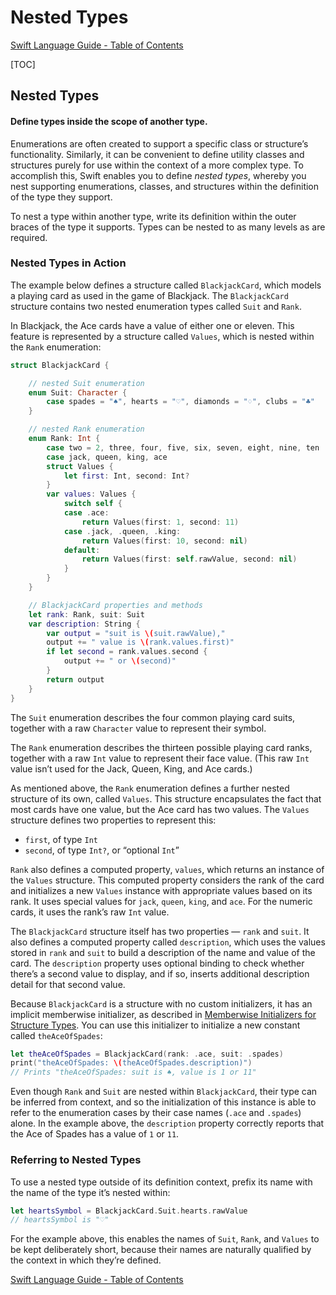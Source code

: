 # Nested Types

[Swift Language Guide - Table of Contents](./)

\[TOC]

## Nested Types

#### Define types inside the scope of another type.

Enumerations are often created to support a specific class or structure’s functionality. Similarly, it can be convenient to define utility classes and structures purely for use within the context of a more complex type. To accomplish this, Swift enables you to define _nested types_, whereby you nest supporting enumerations, classes, and structures within the definition of the type they support.

To nest a type within another type, write its definition within the outer braces of the type it supports. Types can be nested to as many levels as are required.

### Nested Types in Action

The example below defines a structure called `BlackjackCard`, which models a playing card as used in the game of Blackjack. The `BlackjackCard` structure contains two nested enumeration types called `Suit` and `Rank`.

In Blackjack, the Ace cards have a value of either one or eleven. This feature is represented by a structure called `Values`, which is nested within the `Rank` enumeration:

```Swift
struct BlackjackCard {

    // nested Suit enumeration
    enum Suit: Character {
        case spades = "♠", hearts = "♡", diamonds = "♢", clubs = "♣"
    }

    // nested Rank enumeration
    enum Rank: Int {
        case two = 2, three, four, five, six, seven, eight, nine, ten
        case jack, queen, king, ace
        struct Values {
            let first: Int, second: Int?
        }
        var values: Values {
            switch self {
            case .ace:
                return Values(first: 1, second: 11)
            case .jack, .queen, .king:
                return Values(first: 10, second: nil)
            default:
                return Values(first: self.rawValue, second: nil)
            }
        }
    }

    // BlackjackCard properties and methods
    let rank: Rank, suit: Suit
    var description: String {
        var output = "suit is \(suit.rawValue),"
        output += " value is \(rank.values.first)"
        if let second = rank.values.second {
            output += " or \(second)"
        }
        return output
    }
}
```

The `Suit` enumeration describes the four common playing card suits, together with a raw `Character` value to represent their symbol.

The `Rank` enumeration describes the thirteen possible playing card ranks, together with a raw `Int` value to represent their face value. (This raw `Int` value isn’t used for the Jack, Queen, King, and Ace cards.)

As mentioned above, the `Rank` enumeration defines a further nested structure of its own, called `Values`. This structure encapsulates the fact that most cards have one value, but the Ace card has two values. The `Values` structure defines two properties to represent this:

* `first`, of type `Int`
* `second`, of type `Int?`, or “optional `Int`”

`Rank` also defines a computed property, `values`, which returns an instance of the `Values` structure. This computed property considers the rank of the card and initializes a new `Values` instance with appropriate values based on its rank. It uses special values for `jack`, `queen`, `king`, and `ace`. For the numeric cards, it uses the rank’s raw `Int` value.

The `BlackjackCard` structure itself has two properties — `rank` and `suit`. It also defines a computed property called `description`, which uses the values stored in `rank` and `suit` to build a description of the name and value of the card. The `description` property uses optional binding to check whether there’s a second value to display, and if so, inserts additional description detail for that second value.

Because `BlackjackCard` is a structure with no custom initializers, it has an implicit memberwise initializer, as described in [Memberwise Initializers for Structure Types](Initialization.html#Memberwise-Initializers-for-Structure-Types). You can use this initializer to initialize a new constant called `theAceOfSpades`:

```Swift
let theAceOfSpades = BlackjackCard(rank: .ace, suit: .spades)
print("theAceOfSpades: \(theAceOfSpades.description)")
// Prints "theAceOfSpades: suit is ♠, value is 1 or 11"
```

Even though `Rank` and `Suit` are nested within `BlackjackCard`, their type can be inferred from context, and so the initialization of this instance is able to refer to the enumeration cases by their case names (`.ace` and `.spades`) alone. In the example above, the `description` property correctly reports that the Ace of Spades has a value of `1` or `11`.

### Referring to Nested Types

To use a nested type outside of its definition context, prefix its name with the name of the type it’s nested within:

```Swift
let heartsSymbol = BlackjackCard.Suit.hearts.rawValue
// heartsSymbol is "♡"
```

For the example above, this enables the names of `Suit`, `Rank`, and `Values` to be kept deliberately short, because their names are naturally qualified by the context in which they’re defined.

[Swift Language Guide - Table of Contents](The%20Swift%20Programming%20Language.html)
